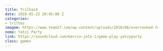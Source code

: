 ```yaml
---
title: Trilhas4
date: 2018-05-23 20:45:00 Z
categories:
- trilhas
imagem: https://www.team17.com/wp-content/uploads/2016/06/overcooked-featured-1260x709.jpg
nome: Yatzi Party
link: https://soundcloud.com/marcio-jota-1/game-play-yatzyparty
class: games
---
```


